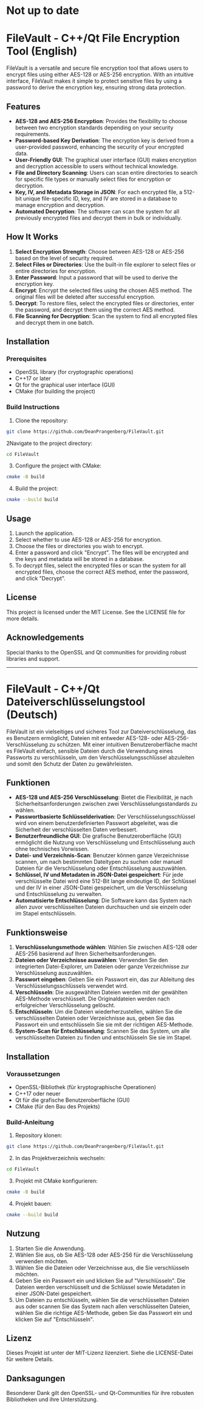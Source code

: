 # Not up to date

# FileVault - C++/Qt File Encryption Tool (English) 

FileVault is a versatile and secure file encryption tool that allows users to encrypt files using either AES-128 or AES-256 encryption. With an intuitive interface, FileVault makes it simple to protect sensitive files by using a password to derive the encryption key, ensuring strong data protection.

## Features

- **AES-128 and AES-256 Encryption**: Provides the flexibility to choose between two encryption standards depending on your security requirements.
- **Password-based Key Derivation**: The encryption key is derived from a user-provided password, enhancing the security of your encrypted data.
- **User-Friendly GUI**: The graphical user interface (GUI) makes encryption and decryption accessible to users without technical knowledge.
- **File and Directory Scanning**: Users can scan entire directories to search for specific file types or manually select files for encryption or decryption.
- **Key, IV, and Metadata Storage in JSON**: For each encrypted file, a 512-bit unique file-specific ID, key, and IV are stored in a database to manage encryption and decryption.
- **Automated Decryption**: The software can scan the system for all previously encrypted files and decrypt them in bulk or individually.

## How It Works

1. **Select Encryption Strength**: Choose between AES-128 or AES-256 based on the level of security required.
2. **Select Files or Directories**: Use the built-in file explorer to select files or entire directories for encryption.
3. **Enter Password**: Input a password that will be used to derive the encryption key.
4. **Encrypt**: Encrypt the selected files using the chosen AES method. The original files will be deleted after successful encryption.
5. **Decrypt**: To restore files, select the encrypted files or directories, enter the password, and decrypt them using the correct AES method.
6. **File Scanning for Decryption**: Scan the system to find all encrypted files and decrypt them in one batch.

## Installation

### Prerequisites

- OpenSSL library (for cryptographic operations)
- C++17 or later
- Qt for the graphical user interface (GUI)
- CMake (for building the project)

### Build Instructions

1. Clone the repository:
```bash
git clone https://github.com/DeanPrangenberg/FileVault.git
```

2Navigate to the project directory:
```bash
cd FileVault
```

3. Configure the project with CMake:
```bash
cmake -B build
```

4. Build the project:
```bash
cmake --build build
```

## Usage

1. Launch the application.
2. Select whether to use AES-128 or AES-256 for encryption.
3. Choose the files or directories you wish to encrypt.
4. Enter a password and click "Encrypt". The files will be encrypted and the keys and metadata will be stored in a database.
5. To decrypt files, select the encrypted files or scan the system for all encrypted files, choose the correct AES method, enter the password, and click "Decrypt".

## License
This project is licensed under the MIT License. See the LICENSE file for more details.

## Acknowledgements
Special thanks to the OpenSSL and Qt communities for providing robust libraries and support.

---

# FileVault - C++/Qt Dateiverschlüsselungstool (Deutsch)

FileVault ist ein vielseitiges und sicheres Tool zur Dateiverschlüsselung, das es Benutzern ermöglicht, Dateien mit entweder AES-128- oder AES-256-Verschlüsselung zu schützen. Mit einer intuitiven Benutzeroberfläche macht es FileVault einfach, sensible Dateien durch die Verwendung eines Passworts zu verschlüsseln, um den Verschlüsselungsschlüssel abzuleiten und somit den Schutz der Daten zu gewährleisten.

## Funktionen

- **AES-128 und AES-256 Verschlüsselung**: Bietet die Flexibilität, je nach Sicherheitsanforderungen zwischen zwei Verschlüsselungsstandards zu wählen.
- **Passwortbasierte Schlüsselderivation**: Der Verschlüsselungsschlüssel wird von einem benutzerdefinierten Passwort abgeleitet, was die Sicherheit der verschlüsselten Daten verbessert.
- **Benutzerfreundliche GUI**: Die grafische Benutzeroberfläche (GUI) ermöglicht die Nutzung von Verschlüsselung und Entschlüsselung auch ohne technisches Vorwissen.
- **Datei- und Verzeichnis-Scan**: Benutzer können ganze Verzeichnisse scannen, um nach bestimmten Dateitypen zu suchen oder manuell Dateien für die Verschlüsselung oder Entschlüsselung auszuwählen.
- **Schlüssel, IV und Metadaten in JSON-Datei gespeichert**: Für jede verschlüsselte Datei wird eine 512-Bit lange eindeutige ID, der Schlüssel und der IV in einer JSON-Datei gespeichert, um die Verschlüsselung und Entschlüsselung zu verwalten.
- **Automatisierte Entschlüsselung**: Die Software kann das System nach allen zuvor verschlüsselten Dateien durchsuchen und sie einzeln oder im Stapel entschlüsseln.

## Funktionsweise

1. **Verschlüsselungsmethode wählen**: Wählen Sie zwischen AES-128 oder AES-256 basierend auf Ihren Sicherheitsanforderungen.
2. **Dateien oder Verzeichnisse auswählen**: Verwenden Sie den integrierten Datei-Explorer, um Dateien oder ganze Verzeichnisse zur Verschlüsselung auszuwählen.
3. **Passwort eingeben**: Geben Sie ein Passwort ein, das zur Ableitung des Verschlüsselungsschlüssels verwendet wird.
4. **Verschlüsseln**: Die ausgewählten Dateien werden mit der gewählten AES-Methode verschlüsselt. Die Originaldateien werden nach erfolgreicher Verschlüsselung gelöscht.
5. **Entschlüsseln**: Um die Dateien wiederherzustellen, wählen Sie die verschlüsselten Dateien oder Verzeichnisse aus, geben Sie das Passwort ein und entschlüsseln Sie sie mit der richtigen AES-Methode.
6. **System-Scan für Entschlüsselung**: Scannen Sie das System, um alle verschlüsselten Dateien zu finden und entschlüsseln Sie sie im Stapel.

## Installation

### Voraussetzungen

- OpenSSL-Bibliothek (für kryptographische Operationen)
- C++17 oder neuer
- Qt für die grafische Benutzeroberfläche (GUI)
- CMake (für den Bau des Projekts)

### Build-Anleitung

1. Repository klonen:
```bash
git clone https://github.com/DeanPrangenberg/FileVault.git
```

2. In das Projektverzeichnis wechseln:
```bash
cd FileVault
```

3. Projekt mit CMake konfigurieren:
```bash
cmake -B build
```

4. Projekt bauen:
```bash
cmake --build build
```

## Nutzung

1. Starten Sie die Anwendung.
2. Wählen Sie aus, ob Sie AES-128 oder AES-256 für die Verschlüsselung verwenden möchten.
3. Wählen Sie die Dateien oder Verzeichnisse aus, die Sie verschlüsseln möchten.
4. Geben Sie ein Passwort ein und klicken Sie auf "Verschlüsseln". Die Dateien werden verschlüsselt und die Schlüssel sowie Metadaten in einer JSON-Datei gespeichert.
5. Um Dateien zu entschlüsseln, wählen Sie die verschlüsselten Dateien aus oder scannen Sie das System nach allen verschlüsselten Dateien, wählen Sie die richtige AES-Methode, geben Sie das Passwort ein und klicken Sie auf "Entschlüsseln".

## Lizenz
Dieses Projekt ist unter der MIT-Lizenz lizenziert. Siehe die LICENSE-Datei für weitere Details.

## Danksagungen
Besonderer Dank gilt den OpenSSL- und Qt-Communities für ihre robusten Bibliotheken und ihre Unterstützung.
